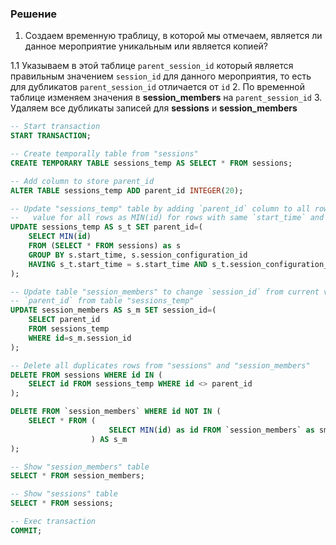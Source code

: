 ### Решение

1. Создаем временную траблицу, в которой мы отмечаем, является ли данное мероприятие уникальным или является копией?

1.1 Указываем в этой таблице `parent_session_id` который является правильным значением `session_id` для данного мероприятия, то есть для дубликатов `parent_session_id` отличается от `id`
2. По временной таблице изменяем значения в **session_members** на `parent_session_id`
3. Удаляем все дубликаты записей для **sessions** и **session_members**
   
```sql
-- Start transaction  
START TRANSACTION;

-- Create temporally table from "sessions" 
CREATE TEMPORARY TABLE sessions_temp AS SELECT * FROM sessions;

-- Add column to store parent_id 
ALTER TABLE sessions_temp ADD parent_id INTEGER(20);

-- Update "sessions_temp" table by adding `parent_id` column to all rows, adding parent_id
--   value for all rows as MIN(id) for rows with same `start_time` and `session_configuration_id`
UPDATE sessions_temp AS s_t SET parent_id=(
    SELECT MIN(id)
    FROM (SELECT * FROM sessions) as s
    GROUP BY s.start_time, s.session_configuration_id
    HAVING s_t.start_time = s.start_time AND s_t.session_configuration_id=s.session_configuration_id
);

-- Update table "session_members" to change `session_id` from current value to 
-- `parent_id` from table "sessions_temp"    
UPDATE session_members AS s_m SET session_id=(
    SELECT parent_id
    FROM sessions_temp
    WHERE id=s_m.session_id
);

-- Delete all duplicates rows from "sessions" and "session_members"
DELETE FROM sessions WHERE id IN (
    SELECT id FROM sessions_temp WHERE id <> parent_id
);

DELETE FROM `session_members` WHERE id NOT IN (
    SELECT * FROM (
                      SELECT MIN(id) as id FROM `session_members` as sm_ids GROUP BY session_id, client_id
                  ) AS s_m
);

-- Show "session_members" table 
SELECT * FROM session_members;

-- Show "sessions" table 
SELECT * FROM sessions;

-- Exec transaction
COMMIT;
```
